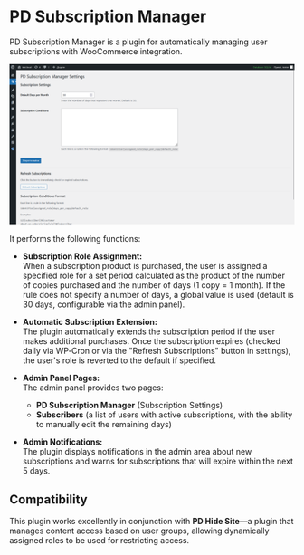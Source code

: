 # PD Subscription Manager

PD Subscription Manager is a plugin for automatically managing user subscriptions with WooCommerce integration.

![PD Subscription Manager is a plugin for automatically managing user subscriptions with WooCommerce integration.](https://github.com/PhantomDraft/subscription-manager-wp/blob/main/cover.png)

It performs the following functions:

- **Subscription Role Assignment:**  
  When a subscription product is purchased, the user is assigned a specified role for a set period calculated as the product of the number of copies purchased and the number of days (1 copy = 1 month). If the rule does not specify a number of days, a global value is used (default is 30 days, configurable via the admin panel).

- **Automatic Subscription Extension:**  
  The plugin automatically extends the subscription period if the user makes additional purchases. Once the subscription expires (checked daily via WP‑Cron or via the "Refresh Subscriptions" button in settings), the user's role is reverted to the default if specified.

- **Admin Panel Pages:**  
  The admin panel provides two pages:
  - **PD Subscription Manager** (Subscription Settings)  
  - **Subscribers** (a list of users with active subscriptions, with the ability to manually edit the remaining days)

- **Admin Notifications:**  
  The plugin displays notifications in the admin area about new subscriptions and warns for subscriptions that will expire within the next 5 days.

## Compatibility

This plugin works excellently in conjunction with **PD Hide Site**—a plugin that manages content access based on user groups, allowing dynamically assigned roles to be used for restricting access.
